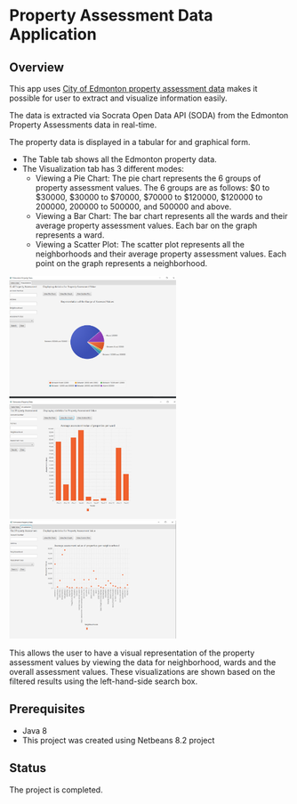 # Property Assessment Data Application

## Overview
This app uses [City of Edmonton property assessment data](https://data.edmonton.ca/City-Administration/Property-Assessment-Data-2012-2019-/qi6a-xuwt) makes it possible for user to extract and visualize information easily.

The data is extracted via Socrata Open Data API (SODA) from the Edmonton Property Assessments data in real-time. 

The property data is displayed in a tabular for and graphical form. 
* The Table tab shows all the Edmonton property data. 
* The Visualization tab has 3 different modes:
  * Viewing a Pie Chart: The pie chart represents the 6 groups of property assessment values. The 6 groups are as follows: $0 to $30000, $30000 to $70000, $70000 to $120000, $120000 to 200000, 200000 to 500000, and 500000 and above.
  * Viewing a Bar Chart: The bar chart represents all the wards and their average property assessment values. Each bar on the graph represents a ward.
  * Viewing a Scatter Plot: The scatter plot represents all the neighborhoods and their average property assessment values. Each point on the graph represents a neighborhood.

<p float="left">
  <img src="https://github.com/guptavasu1213/property-assessment-app/blob/master/PieChart.png" width="300" />
  <img src="https://github.com/guptavasu1213/property-assessment-app/blob/master/barGraph.png" width="300" /> 
  <img src="https://github.com/guptavasu1213/property-assessment-app/blob/master/ScatterPlot.png" width="300" />
</p>

This allows the user to have a visual representation of the property assessment values by viewing the data for neighborhood, wards and the overall assessment values.
These visualizations are shown based on the filtered results using the left-hand-side search box.

## Prerequisites
- Java 8
- This project was created using Netbeans 8.2 project

## Status
The project is completed.
